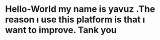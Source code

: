 # Hello-World my name is yavuz .The reason ı use this platform is that ı want to improve. Tank you               
